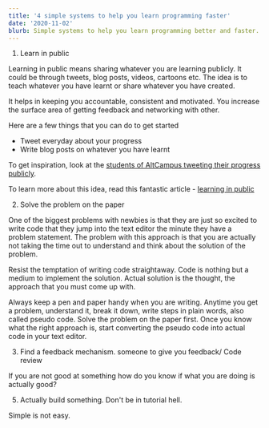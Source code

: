 ```yaml
---
title: '4 simple systems to help you learn programming faster'
date: '2020-11-02'
blurb: Simple systems to help you learn programming better and faster.
---
```


1.  Learn in public

Learning in public means sharing whatever you are learning publicly. It could be through tweets, blog posts, videos, cartoons etc. The idea is to teach whatever you have learnt or share whatever you have created.

It helps in keeping you accountable, consistent and motivated. You increase the surface area of getting feedback and networking with other. 

Here are a few things that you can do to get started 
-  Tweet everyday about your progress
- Write blog posts on whatever you have learnt

To get inspiration, look at the [students of AltCampus tweeting their progress publicly](https://twitter.com/search?q=AltCampus).

To learn more about this idea, read this fantastic article - [learning in public](https://www.swyx.io/learn-in-public/)

2.  Solve the problem on the paper

One of the biggest problems with newbies is that they are just so excited to write code that they jump into the text editor the minute they have a problem statement. The problem with this approach is that you are actually not taking the time out to understand and think about the solution of the problem.

Resist the temptation of writing code straightaway. Code is nothing but a medium to implement the solution. Actual solution is the thought, the approach that you must come up with. 

Always keep a pen and paper handy when you are writing. Anytime you get a problem, understand it, break it down,  write steps in plain words, also called pseudo code. Solve the problem on the paper first. Once you know what the right approach is, start converting the pseudo code into actual code in your text editor.

3.  Find a feedback mechanism. someone to give you feedback/ Code review

If you are not good at something how do you know if what you are doing is actually good? 

5.  Actually build something. Don't be in tutorial hell.

Simple is not easy.